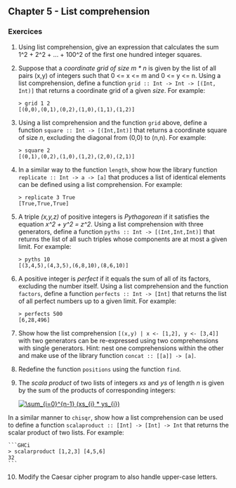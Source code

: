 ## Chapter 5 - List comprehension

### Exercices

1. Using list comprehension, give an expression that calculates the sum 1^2 + 2^2 + ... + 100^2 of the first one hundred integer squares.

2. Suppose that a *coordinate grid of size m * n* is given by the list of all pairs (x,y) of integers such that 0 <= x <= m and 0 <= y <= n. Using a list comprehension, define a function `grid :: Int -> Int -> [(Int, Int)]` that returns a coordinate grid of a given *size*. For example:

    ```GHCi
    > grid 1 2
    [(0,0),(0,1),(0,2),(1,0),(1,1),(1,2)]
    ```

3. Using a list comprehension and the function `grid` above, define a function `square :: Int -> [(Int,Int)]` that returns a coordinate square of size *n*, excluding the diagonal from (0,0) to (n,n). For example:

    ```GHCi
    > square 2
    [(0,1),(0,2),(1,0),(1,2),(2,0),(2,1)]
    ```

4. In a similar way to the function `length`, show how the library function `replicate :: Int -> a -> [a]` that produces a list of identical elements can be defined using a list comprehension. For example:

    ```GHCi
    > replicate 3 True
    [True,True,True]
    ```

5. A triple *(x,y,z)* of positive integers is *Pythagorean* if it satisfies the equation *x^2 + y^2 = z^2*. Using a list comprehension with three generators, define a function `pyths :: Int -> [(Int,Int,Int)]` that returns the list of all such triples whose components are at most a given limit. For example:

    ```GHCi
    > pyths 10
    [(3,4,5),(4,3,5),(6,8,10),(8,6,10)]
    ```

6. A positive integer is *perfect* if it equals the sum of all of its factors, excluding the number itself. Using a list comprehension and the function `factors`, define a function `perfects :: Int -> [Int]` that returns the list of all perfect numbers up to a given limit. For example:

    ```GHCi
    > perfects 500
    [6,28,496]
    ```

7. Show how the list comprehension `[(x,y) | x <- [1,2], y <- [3,4]]` with two generators can be re-expressed using two comprehensions with single generators. Hint: nest one comprehensions within the other and make use of the library function `concat :: [[a]] -> [a]`.

8. Redefine the function `positions` using the function `find`.

9. The *scala product* of two lists of integers *xs* and *ys* of length *n* is given by the sum of the products of corresponding integers:

    <a href="https://www.codecogs.com/eqnedit.php?latex=\sum_{i=0}^{n-1}&space;(xs_{i}&space;*&space;ys_{i})" target="_blank"><img src="https://latex.codecogs.com/gif.latex?\sum_{i=0}^{n-1}&space;(xs_{i}&space;*&space;ys_{i})" title="\sum_{i=0}^{n-1} (xs_{i} * ys_{i})" /></a>

In a similar manner to `chisqr`, show how a list comprehension can be used to define a function `scalaproduct :: [Int] -> [Int] -> Int` that returns the scalar product of two lists. For example:

    ```GHCi
    > scalarproduct [1,2,3] [4,5,6]
    32
    ```

10. Modify the Caesar cipher program to also handle upper-case letters.